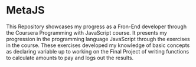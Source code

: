 # MetaJS
This Repository showcases my progress as a Fron-End developer through the Coursera Programming with JavaScript course.
It presents my progression in the programming language JavaScript through the exercises in the course.
These exercises developed my knowledge of basic concepts as declaring variable up to working on the Final Project of 
writing functions to calculate amounts to pay and logs out the results.
